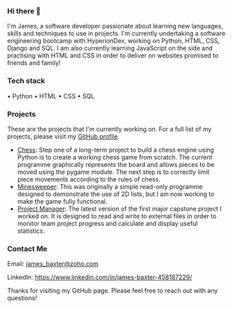 ### Hi there 👋
I'm James, a software developer passionate about learning new languages, skills and techniques to use in projects. I'm currently undertaking a software engineering bootcamp with HyperionDev, working on Python, HTML, CSS, Django and SQL. I am also currently learning JavaScript on the side and practising with HTML and CSS in order to deliver on websites promised to friends and family!
### Tech stack
• Python
• HTML
• CSS
• SQL
### Projects
These are the projects that I'm currently working on. For a full list of my projects, please visit my [GitHub profile](https://github.com/sben0379?tab=repositories).

* [Chess](https://github.com/sben0379/Eddie): Step one of a long-term project to build a chess engine using Python is to create a working chess game from scratch. The current programme graphically represents the board and allows pieces to be moved using the pygame module. The next step is to correctly limit piece movements according to the rules of chess. 
* [Minesweeper](https://github.com/sben0379/Minesweeper): This was originally a simple read-only programme designed to demonstrate the use of 2D lists, but I am now working to make the game fully functional. 
* [Project Manager](https://github.com/sben0379/ProjectManager): The latest version of the first major capstone project I worked on. It is designed to read and write to external files in order to monitor team project progress and calculate and display useful statistics. 
### Contact Me
Email: james_baxter@zoho.com

LinkedIn: https://www.linkedin.com/in/james-baxter-458187229/

Thanks for visiting my GitHub page. Please feel free to reach out with any questions!
